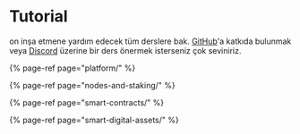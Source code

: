 # Tutorial

on inşa etmene yardım edecek tüm derslere bak. [GitHub](https://github.com/ava-labs)'a katkıda bulunmak veya [Discord](https://chat.avax.network) üzerine bir ders önermek isterseniz çok seviniriz.

{% page-ref page="platform/" %}

{% page-ref page="nodes-and-staking/" %}

{% page-ref page="smart-contracts/" %}

{% page-ref page="smart-digital-assets/" %}



